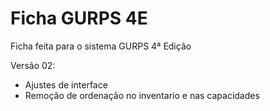 # Ficha GURPS 4E
Ficha feita para o sistema GURPS 4ª Edição

Versão 02:
+ Ajustes de interface
+ Remoção de ordenação no inventario e nas capacidades